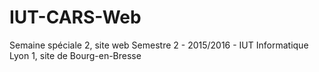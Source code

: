 # IUT-CARS-Web
Semaine spéciale 2, site web Semestre 2 - 2015/2016 - IUT Informatique Lyon 1, site de Bourg-en-Bresse

